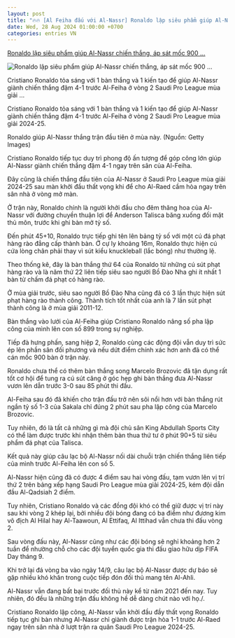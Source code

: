 ```yaml
---
layout: post
title: "🔥🔥 [Al Feiha đấu với Al-Nassr] Ronaldo lập siêu phẩm giúp Al-Nassr chiến thắng, áp sát mốc 900 ..."
date: Wed, 28 Aug 2024 01:00:00 +0700
categories: entries VN
---
```

[Ronaldo lập siêu phẩm giúp Al-Nassr chiến thắng, áp sát mốc 900 ...](https://www.vietnamplus.vn/ronaldo-lap-sieu-pham-giup-al-nassr-chien-thang-ap-sat-moc-900-ban-thang-post972911.vnp)

![Ronaldo lập siêu phẩm giúp Al-Nassr chiến thắng, áp sát mốc 900 ...](https://imagev3.vietnamplus.vn/1200x630/Uploaded/2024/mzdic/2024_08_28/ronaldo-2808-8303.jpg.webp)

Cristiano Ronaldo tỏa sáng với 1 bàn thắng và 1 kiến tạo để giúp Al-Nassr giành chiến thắng đậm 4-1 trước Al-Feiha ở vòng 2 Saudi Pro League mùa giải ...

Cristiano Ronaldo tỏa sáng với 1 bàn thắng và 1 kiến tạo để giúp Al-Nassr giành chiến thắng đậm 4-1 trước Al-Feiha ở vòng 2 Saudi Pro League mùa giải 2024-25.

Ronaldo giúp Al-Nassr thắng trận đầu tiên ở mùa này. (Nguồn: Getty Images)

Cristiano Ronaldo tiếp tục duy trì phong độ ấn tượng để góp công lớn giúp Al-Nassr giành chiến thắng đậm 4-1 ngay trên sân của Al-Feiha.

Đây cũng là chiến thắng đầu tiên của Al-Nassr ở Saudi Pro League mùa giải 2024-25 sau màn khởi đầu thất vọng khi để cho Al-Raed cầm hòa ngay trên sân nhà ở vòng mở màn.

Ở trận này, Ronaldo chính là người khởi đầu cho đêm thăng hoa của Al-Nassr với đường chuyền thuận lợi để Anderson Talisca băng xuống đối mặt thủ môn, trước khi ghi bàn mở tỷ số.

Đến phút 45+10, Ronaldo trực tiếp ghi tên lên bảng tỷ số với một cú đá phạt hàng rào đẳng cấp thành bàn. Ở cự ly khoảng 16m, Ronaldo thực hiện cú cứa lòng chân phải thay vì sút kiểu knuckleball (lắc bóng) như thường lệ.

Theo thống kê, đây là bàn thắng thứ 64 của Ronaldo từ những cú sút phạt hàng rào và là năm thứ 22 liên tiếp siêu sao người Bồ Đào Nha ghi ít nhất 1 bàn từ chấm đá phạt có hàng rào.

Ở mùa giải trước, siêu sao người Bồ Đào Nha cũng đã có 3 lần thực hiện sút phạt hàng rào thành công. Thành tích tốt nhất của anh là 7 lần sút phạt thành công là ở mùa giải 2011-12.

Bàn thắng vào lưới của Al-Feiha giúp Cristiano Ronaldo nâng số pha lập công của mình lên con số 899 trong sự nghiệp.

Tiếp đà hưng phấn, sang hiệp 2, Ronaldo cùng các động đội vẫn duy trì sức ép lên phần sân đối phương và nếu dứt điểm chính xác hơn anh đã có thể cán mốc 900 bàn ở trận này.

Ronaldo chưa thể có thêm bàn thắng song Marcelo Brozovic đã tận dụng rất tốt cơ hội để tung ra cú sút căng ở góc hẹp ghi bàn thắng đưa Al-Nassr vươn lên dẫn trước 3-0 sau 85 phút thi đấu.

Al-Feiha sau đó đã khiến cho trận đấu trở nên sôi nổi hơn với bàn thắng rút ngắn tỷ số 1-3 của Sakala chỉ đúng 2 phút sau pha lập công của Marcelo Brozovic.



Tuy nhiên, đó là tất cả những gì mà đội chủ sân King Abdullah Sports City có thể làm được trước khi nhận thêm bàn thua thứ tư ở phút 90+5 từ siêu phẩm đá phạt của Talisca.

Kết quả này giúp câu lạc bộ Al-Nassr nối dài chuỗi trận chiến thắng liên tiếp của mình trước Al-Feiha lên con số 5.

Al-Nassr hiện cũng đã có được 4 điểm sau hai vòng đấu, tạm vươn lên vị trí thứ 2 trên bảng xếp hạng Saudi Pro League mùa giải 2024-25, kém đội dẫn đầu Al-Qadsiah 2 điểm.

Tuy nhiên, Cristiano Ronaldo và các đồng đội khó có thể giữ được vị trí này sau khi vòng 2 khép lại, bởi nhiều đội bóng đang có ba điểm như đương kim vô địch Al Hilal hay Al-Taawoun, Al Ettifaq, Al Ittihad vẫn chưa thi đấu vòng 2.

Sau vòng đấu này, Al-Nassr cũng như các đội bóng sẽ nghỉ khoảng hơn 2 tuần để nhường chỗ cho các đội tuyển quốc gia thi đấu giao hữu dịp FIFA Day tháng 9.

Khi trở lại đá vòng ba vào ngày 14/9, câu lạc bộ Al-Nassr được dự báo sẽ gặp nhiều khó khăn trong cuộc tiếp đón đối thủ mang tên Al-Ahli.

Al-Nassr vẫn đang bất bại trước đối thủ này kể từ năm 2021 đến nay. Tuy nhiên, đó đều là những trận đấu không hề dễ dàng chút nào với họ./.

Cristiano Ronaldo lập công, Al-Nassr vẫn khởi đầu đầy thất vọng Ronaldo tiếp tục ghi bàn nhưng Al-Nassr chỉ giành được trận hòa 1-1 trước Al-Raed ngay trên sân nhà ở lượt trận ra quân Saudi Pro League 2024-25.


